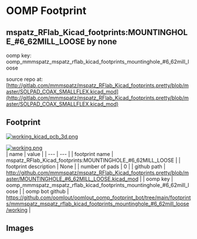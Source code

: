 # OOMP Footprint  
## mspatz_RFlab_Kicad_footprints:MOUNTINGHOLE_#6_62MILL_LOOSE  by none  
  
oomp key: oomp_mmmspatz_mspatz_rflab_kicad_footprints_mountinghole_#6_62mill_loose  
  
source repo at: [http://gitlab.com/mmmspatz/mspatz_RFlab_Kicad_footprints.pretty/blob/master/SOLPAD_COAX_SMALLFLEX.kicad_mod](http://gitlab.com/mmmspatz/mspatz_RFlab_Kicad_footprints.pretty/blob/master/SOLPAD_COAX_SMALLFLEX.kicad_mod)  
## Footprint  
  
[![working_kicad_pcb_3d.png](working_kicad_pcb_3d_600.png)](working_kicad_pcb_3d.png)  
  
[![working.png](working_600.png)](working.png)  
| name | value | 
| --- | --- | 
| footprint name | mspatz_RFlab_Kicad_footprints:MOUNTINGHOLE_#6_62MILL_LOOSE | 
| footprint description | None | 
| number of pads | 0 | 
| github path | http://github.com/mmmspatz/mspatz_RFlab_Kicad_footprints.pretty/blob/master/MOUNTINGHOLE_#6_62MILL_LOOSE.kicad_mod | 
| oomp key | oomp_mmmspatz_mspatz_rflab_kicad_footprints_mountinghole_#6_62mill_loose | 
| oomp bot github | https://github.com/oomlout/oomlout_oomp_footprint_bot/tree/main/footprints/mmmspatz_mspatz_rflab_kicad_footprints_mountinghole_#6_62mill_loose/working | 
## Images  
